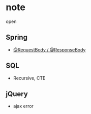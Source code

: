 # note
open

## Spring
- [@RequestBody / @ResponseBody](https://www.naver.com)

## SQL
- Recursive, CTE

## jQuery
- ajax error
